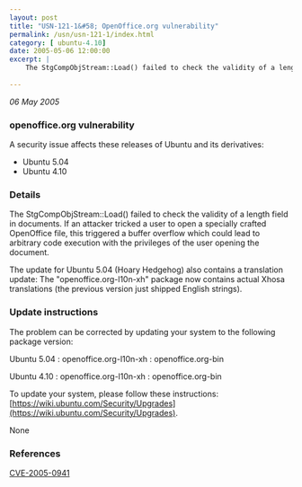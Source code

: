 ```yaml
---
layout: post
title: "USN-121-1&#58; OpenOffice.org vulnerability"
permalink: /usn/usn-121-1/index.html
category: [ ubuntu-4.10]
date: 2005-05-06 12:00:00
excerpt: |
    The StgCompObjStream::Load() failed to check the validity of a length field in documents. If an attacker tricked a user to open a specially crafted OpenOffice file, this triggered a buffer overflow which could lead to arbitrary code execution with the privileges of the user opening the document.
    
--- 
```

 
 

*06 May 2005*

### openoffice.org vulnerability

A security issue affects these releases of Ubuntu and its derivatives:

* Ubuntu 5.04
* Ubuntu 4.10

### Details

The StgCompObjStream::Load() failed to check the validity of a length field in documents. If an attacker tricked a user to open a specially crafted OpenOffice file, this triggered a buffer overflow which could lead to arbitrary code execution with the privileges of the user opening the document.

The update for Ubuntu 5.04 (Hoary Hedgehog) also contains a translation update: The &quot;openoffice.org-l10n-xh&quot; package now contains actual Xhosa translations (the previous version just shipped English strings).

### Update instructions

The problem can be corrected by updating your system to the following package version:

Ubuntu 5.04
 : openoffice.org-l10n-xh 
 : openoffice.org-bin 

Ubuntu 4.10
 : openoffice.org-l10n-xh 
 : openoffice.org-bin 

To update your system, please follow these instructions: [https://wiki.ubuntu.com/Security/Upgrades](https://wiki.ubuntu.com/Security/Upgrades).

None

### References

 
 [CVE-2005-0941](http://people.ubuntu.com/~ubuntu-security/cve/CVE-2005-0941)
 

